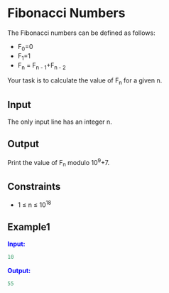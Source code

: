 # Fibonacci Numbers

The Fibonacci numbers can be defined as follows:

* F<sub>0</sub>=0
* F<sub>1</sub>=1
* F<sub>n</sub> = F<sub>n - 1</sub>+F<sub>n - 2</sub>

Your task is to calculate the value of F<sub>n</sub> for a given n.

## Input

The only input line has an integer n.

## Output

Print the value of F<sub>n</sub> modulo 10<sup>9</sup>+7.


## Constraints

- 1 &le; n &le; 10<sup>18</sup>

## Example1
<font color="blue">**Input:**</font>
```c++
10
```
<font color="blue">**Output:**</font>
```c++
55
``` 
